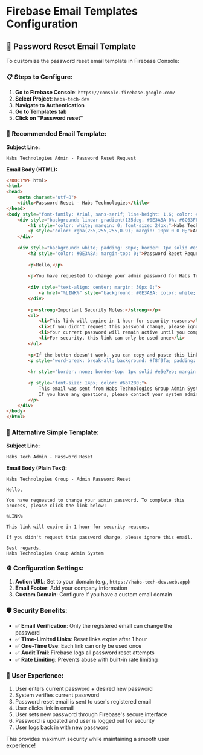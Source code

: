 # Firebase Email Templates Configuration

## 🔐 Password Reset Email Template

To customize the password reset email template in Firebase Console:

### 📋 Steps to Configure:

1. **Go to Firebase Console**: `https://console.firebase.google.com/`
2. **Select Project**: `habs-tech-dev`
3. **Navigate to Authentication**
4. **Go to Templates tab**
5. **Click on "Password reset"**

### 📝 Recommended Email Template:

**Subject Line:**
```
Habs Technologies Admin - Password Reset Request
```

**Email Body (HTML):**
```html
<!DOCTYPE html>
<html>
<head>
    <meta charset="utf-8">
    <title>Password Reset - Habs Technologies</title>
</head>
<body style="font-family: Arial, sans-serif; line-height: 1.6; color: #333; max-width: 600px; margin: 0 auto; padding: 20px;">
    <div style="background: linear-gradient(135deg, #0E3A8A 0%, #6C63FF 100%); padding: 30px; text-align: center; border-radius: 10px 10px 0 0;">
        <h1 style="color: white; margin: 0; font-size: 24px;">Habs Technologies Group</h1>
        <p style="color: rgba(255,255,255,0.9); margin: 10px 0 0 0;">Admin Password Reset</p>
    </div>
    
    <div style="background: white; padding: 30px; border: 1px solid #e5e7eb; border-top: none; border-radius: 0 0 10px 10px;">
        <h2 style="color: #0E3A8A; margin-top: 0;">Password Reset Request</h2>
        
        <p>Hello,</p>
        
        <p>You have requested to change your admin password for Habs Technologies Group. To complete this process, please click the button below:</p>
        
        <div style="text-align: center; margin: 30px 0;">
            <a href="%LINK%" style="background: #0E3A8A; color: white; padding: 15px 30px; text-decoration: none; border-radius: 8px; font-weight: bold; display: inline-block;">Reset My Password</a>
        </div>
        
        <p><strong>Important Security Notes:</strong></p>
        <ul>
            <li>This link will expire in 1 hour for security reasons</li>
            <li>If you didn't request this password change, please ignore this email</li>
            <li>Your current password will remain active until you complete the reset</li>
            <li>For security, this link can only be used once</li>
        </ul>
        
        <p>If the button doesn't work, you can copy and paste this link into your browser:</p>
        <p style="word-break: break-all; background: #f8f9fa; padding: 10px; border-radius: 5px; font-family: monospace;">%LINK%</p>
        
        <hr style="border: none; border-top: 1px solid #e5e7eb; margin: 30px 0;">
        
        <p style="font-size: 14px; color: #6b7280;">
            This email was sent from Habs Technologies Group Admin System.<br>
            If you have any questions, please contact your system administrator.
        </p>
    </div>
</body>
</html>
```

### 🔧 Alternative Simple Template:

**Subject Line:**
```
Habs Tech Admin - Password Reset
```

**Email Body (Plain Text):**
```
Habs Technologies Group - Admin Password Reset

Hello,

You have requested to change your admin password. To complete this process, please click the link below:

%LINK%

This link will expire in 1 hour for security reasons.

If you didn't request this password change, please ignore this email.

Best regards,
Habs Technologies Group Admin System
```

### ⚙️ Configuration Settings:

1. **Action URL**: Set to your domain (e.g., `https://habs-tech-dev.web.app`)
2. **Email Footer**: Add your company information
3. **Custom Domain**: Configure if you have a custom email domain

### 🛡️ Security Benefits:

- ✅ **Email Verification**: Only the registered email can change the password
- ✅ **Time-Limited Links**: Reset links expire after 1 hour
- ✅ **One-Time Use**: Each link can only be used once
- ✅ **Audit Trail**: Firebase logs all password reset attempts
- ✅ **Rate Limiting**: Prevents abuse with built-in rate limiting

### 📱 User Experience:

1. User enters current password + desired new password
2. System verifies current password
3. Password reset email is sent to user's registered email
4. User clicks link in email
5. User sets new password through Firebase's secure interface
6. Password is updated and user is logged out for security
7. User logs back in with new password

This provides maximum security while maintaining a smooth user experience!










